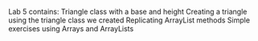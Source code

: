Lab 5 contains: 
Triangle class with a base and height 
Creating a triangle using the triangle class we created
Replicating ArrayList methods 
Simple exercises using Arrays and ArrayLists
